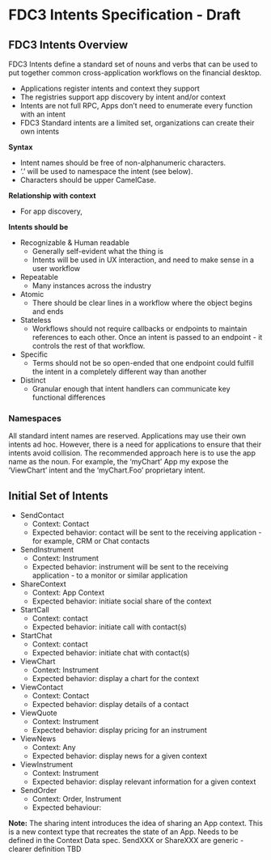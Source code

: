 # FDC3 Intents Specification - Draft #
## FDC3 Intents Overview ##
FDC3 Intents define a standard set of nouns and verbs that can be used to put together common cross-application workflows on the financial desktop.  

* Applications register intents and context they support
* The registries support app discovery by intent and/or context
* Intents are not full RPC, Apps don’t need to enumerate every function with an intent
* FDC3 Standard intents are a limited set, organizations can create their own intents

**Syntax**
* Intent names should be free of non-alphanumeric characters.   
* ‘.’ will be used to namespace the intent (see below).  
* Characters should be upper CamelCase.

**Relationship with context**
* For app discovery, 

**Intents should be**
* Recognizable & Human readable
    * Generally self-evident what the thing is
    * Intents will be used in UX interaction, and need to make sense in a user workflow 
* Repeatable
    * Many instances across the industry
* Atomic
    * There should be clear lines in a workflow where the object begins and ends
* Stateless
    * Workflows should not require callbacks or endpoints to maintain references to each other.  Once an intent is passed to an endpoint - it controls the rest of that workflow. 
* Specific
    * Terms should not be so open-ended that one endpoint could fulfill the intent in a completely different way than another
* Distinct
    * Granular enough that intent handlers can communicate key functional differences    


### Namespaces ###
All standard intent names are reserved. Applications  may use their own intents ad hoc. 
However, there is a need for applications to ensure that their intents avoid collision. The recommended approach here is to use the app name as the noun.  For example, the ‘myChart’ App my expose the ‘ViewChart’ intent and the ‘myChart.Foo’ proprietary intent.

## Initial Set of Intents ##

* SendContact
    * Context: Contact
    * Expected behavior: contact will be sent to the receiving application - for example, CRM or Chat contacts
* SendInstrument
    * Context: Instrument
    * Expected behavior: instrument will be sent to the receiving application - to a monitor or similar application
* ShareContext
    * Context: App Context
    * Expected behavior: initiate social share of the context 
* StartCall
    * Context: contact
    * Expected behavior: initiate call with contact(s)
* StartChat
   * Context: contact
   * Expected behavior: initiate chat with contact(s)
* ViewChart
   * Context: Instrument
   * Expected behavior: display a chart for the context
* ViewContact
   * Context: Contact
   * Expected behavior: display details of a contact
* ViewQuote
   * Context: Instrument
   * Expected behavior: display pricing for an instrument
* ViewNews
   * Context: Any
   * Expected behavior: display news for a given context
* ViewInstrument
   * Context: Instrument
   * Expected behavior: display relevant information for a given context
* SendOrder
   * Context: Order, Instrument
   * Expected behaviour: 

**Note:**
The sharing intent introduces the idea of sharing an App context.  This is a new context type that recreates the state of an App.  Needs to be defined in the Context Data spec.
SendXXX or ShareXXX are generic - clearer definition TBD
